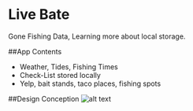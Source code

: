 # Live Bate
Gone Fishing Data, Learning more about local storage. 

##App Contents
* Weather, Tides, Fishing Times
* Check-List stored locally  
* Yelp, bait stands, taco places, fishing spots

##Design Conception
![alt text](https://cloud.githubusercontent.com/assets/15793521/23717763/c257adba-03fa-11e7-883b-d7a350159bed.png)